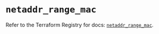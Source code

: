 # `netaddr_range_mac`

Refer to the Terraform Registry for docs: [`netaddr_range_mac`](https://registry.terraform.io/providers/ferlab-ste-justine/netaddr/0.5.1/docs/resources/range_mac).
